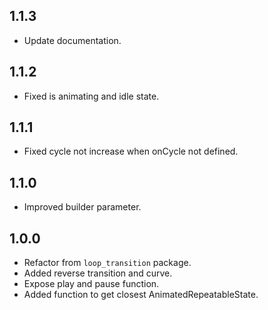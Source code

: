## 1.1.3

* Update documentation.

## 1.1.2

* Fixed is animating and idle state.

## 1.1.1

* Fixed cycle not increase when onCycle not defined.

## 1.1.0

* Improved builder parameter.

## 1.0.0

* Refactor from `loop_transition` package.
* Added reverse transition and curve.
* Expose play and pause function.
* Added function to get closest AnimatedRepeatableState.
